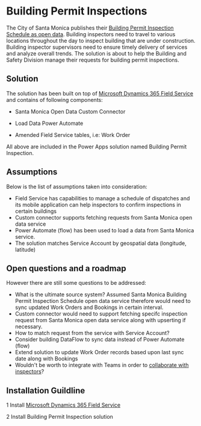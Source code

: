 # Building Permit Inspections

The City of Santa Monica publishes their [Building Permit Inspection Schedule as open data](https://data.smgov.net/Permits-Licenses/Permit-Inspections-Schedule/xird-2kxi).  Building inspectors need to travel to various locations throughout the day to inspect building that are under construction.  Building inspector supervisors need to ensure timely delivery of services and analyze overall trends.  The solution is about to help the Building and Safety Division manage their requests for building permit inspections.

## Solution

The solution has been built on top of [Microsoft Dynamics 365 Field Service](https://dynamics.microsoft.com/en-us/field-service/overview/?&ef_id=Cj0KCQjwz96WBhC8ARIsAATR2521WDJPBJvC-ocw6fq6Q0_xx2023YD3RcseFMRT2EBQJJRvt_MVbZEaAhl_EALw_wcB:G:s&OCID=AIDcmm3ddy0xh5_SEM_Cj0KCQjwz96WBhC8ARIsAATR2521WDJPBJvC-ocw6fq6Q0_xx2023YD3RcseFMRT2EBQJJRvt_MVbZEaAhl_EALw_wcB:G:s&gclid=Cj0KCQjwz96WBhC8ARIsAATR2521WDJPBJvC-ocw6fq6Q0_xx2023YD3RcseFMRT2EBQJJRvt_MVbZEaAhl_EALw_wcB) and contains of following components:

-   Santa Monica Open Data Custom Connector

-   Load Data Power Automate

-   Amended Field Service tables, i.e: Work Order

All above are included in the Power Apps solution named Building Permit Inspection.


## Assumptions

Below is the list of assumptions taken into consideration:

* Field Service has capabilities to manage a schedule of dispatches and its mobile application can help inspectors to confirm inspections in certain buildings
* Custom connector supports fetching requests from Santa Monica open data service
* Power Automate (flow) has been used to load a data from Santa Monica service.
* The solution matches Service Account by geospatial data (longitude, latitude)

## Open questions and a roadmap

However there are still some questions to be addressed:

* What is the ultimate source system? Assumed Santa Monica Building Permit Inspection Schedule open data service therefore would need to sync updated Work Orders and Bookings in certain interval.
* Custom connector would need to support fetching specifc inspection request from Santa Monica open data service along with upserting if necessary.
* How to match request from the service with Service Account?
* Consider building DataFlow to sync data instead of Power Automate (flow)
* Extend solution to update Work Order records based upon last sync date along with Bookings
* Wouldn't be worth to integrate with Teams in order to [collaborate with inspectors](https://docs.microsoft.com/en-us/dynamics365/field-service/field-service-teams-collaboration)?


## Installation Guildline

1 Install [Microsoft Dynamics 365 Field Service](https://docs.microsoft.com/en-us/dynamics365/field-service/install-field-service)

2 Install Building Permit Inspection solution
